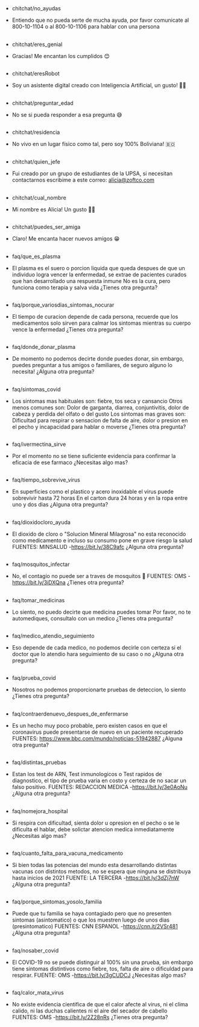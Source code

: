 ## 
* chitchat/no_ayudas
- Entiendo que no pueda serte de mucha ayuda, por favor comunicate al 800-10-1104 o al 800-10-1106 para hablar con una persona

## 
* chitchat/eres_genial
- Gracias! Me encantan los cumplidos 😊

## 
* chitchat/eresRobot
- Soy un asistente digital creado con Inteligencia Artificial, un gusto! 👩🏽

## 
* chitchat/preguntar_edad
- No se si pueda responder a esa pregunta 😅

## 
* chitchat/residencia
- No vivo en un lugar físico como tal, pero soy 100% Boliviana! 🇧🇴

## 
* chitchat/quien_jefe
- Fui creado por un grupo de estudiantes de la UPSA, si necesitan contactarnos escribime a este correo: alicia@zoftco.com

## 
* chitchat/cual_nombre
- Mi nombre es Alicia! Un gusto 👩🏽

## 
* chitchat/puedes_ser_amiga
- Claro! Me encanta hacer nuevos amigos 😁

## 
* faq/que_es_plasma
- El plasma es el suero o porcion liquida que queda despues de que un individuo logra vencer la enfermedad, se extrae de pacientes curados que han desarrollado una respuesta inmune 
No es la cura, pero funciona como terapia y salva vida 
¿Tienes otra pregunta?

## 
* faq/porque_variosdias_sintomas_nocurar
- El tiempo de curacion depende de cada persona, recuerde que los medicamentos solo sirven para calmar los sintomas mientras su cuerpo vence la enfermedad 
¿Tienes otra pregunta?

## 
* faq/donde_donar_plasma
- De momento no podemos decirte donde puedes donar, sin embargo, puedes preguntar a tus amigos o familiares, de seguro alguno lo necesita! 
¿Alguna otra pregunta?

## 
* faq/sintomas_covid
- Los sintomas mas habituales son: fiebre, tos seca y cansancio 
Otros menos comunes son: Dolor de garganta, diarrea, conjuntivitis, dolor de cabeza y perdida del olfato o del gusto 
Los sintomas mas graves son: Dificultad para respirar o sensacion de falta de aire, dolor o presion en el pecho y incapacidad para hablar o moverse 
¿Tienes otra pregunta?

## 
* faq/ivermectina_sirve
- Por el momento no se tiene suficiente evidencia para confirmar la eficacia de ese farmaco 
¿Necesitas algo mas?

## 
* faq/tiempo_sobrevive_virus
- En superficies como el plastico y acero inoxidable el virus puede sobrevivir hasta 72 horas 
En el carton dura 24 horas y en la ropa entre uno y dos dias 
¿Alguna otra pregunta?

## 
* faq/dioxidocloro_ayuda
- El dioxido de cloro o "Solucion Mineral Milagrosa" no esta reconocido como medicamento e incluso su consumo pone en grave riesgo la salud 
FUENTES: 
MINSALUD -https://bit.ly/38C9afc 
¿Alguna otra pregunta?

## 
* faq/mosquitos_infectar
- No, el contagio no puede ser a traves de mosquitos 🦟 
FUENTES: 
OMS -https://bit.ly/3iDXQna 
¿Tienes otra pregunta?

## 
* faq/tomar_medicinas
- Lo siento, no puedo decirte que medicina puedes tomar 
Por favor, no te automediques, consultalo con un medico 
¿Tienes otra pregunta?

## 
* faq/medico_atendio_seguimiento
- Eso depende de cada medico, no podemos decirle con certeza si el doctor que lo atendio hara seguimiento de su caso o no 
¿Alguna otra pregunta?

## 
* faq/prueba_covid
- Nosotros no podemos proporcionarte pruebas de deteccion, lo siento 
¿Tienes otra pregunta?

## 
* faq/contraerdenuevo_despues_de_enfermarse
- Es un hecho muy poco probable, pero existen casos en que el coronavirus puede presentarse de nuevo en un paciente recuperado 
FUENTES: 
https://www.bbc.com/mundo/noticias-51942887 
¿Alguna otra pregunta?

## 
* faq/distintas_pruebas
- Estan los test de ARN, Test inmunologicos o Test rapidos de diagnostico, el tipo de prueba varia en costo y certeza de no sacar un falso positivo. 
FUENTES: 
REDACCION MEDICA -https://bit.ly/3e0AoNu 
¿Alguna otra pregunta?

## 
* faq/nomejora_hospital
- Si respira con dificultad, sienta dolor u opresion en el pecho o se le dificulta el hablar, debe solictar atencion medica inmediatamente 
¿Necesitas algo mas?

## 
* faq/cuanto_falta_para_vacuna_medicamento
- Si bien todas las potencias del mundo esta desarrollando distintas vacunas con distintos metodos, no se espera que ninguna se distribuya hasta inicios de 2021 
FUENTE: 
LA TERCERA -https://bit.ly/3dZj7nW 
¿Alguna otra pregunta?

## 
* faq/porque_sintomas_yosolo_familia
- Puede que tu familia se haya contagiado pero que no presenten sintomas (asintomatico) o que los muestren luego de unos dias (presintomatico) 
FUENTES: 
CNN ESPANOL -https://cnn.it/2VSr481 
¿Alguna otra pregunta?

## 
* faq/nosaber_covid
-  El COVID-19 no se puede distinguir al 100% sin una prueba, sin embargo tiene sintomas distintivos como fiebre, tos, falta de aire o dificuldad para respirar. 
FUENTE: 
OMS -https://bit.ly/3gCUDCJ 
¿Necesitas algo mas?

## 
* faq/calor_mata_virus
- No existe evidencia cientifica de que el calor afecte al virus, ni el clima calido, ni las duchas calientes ni el aire del secador de cabello 
FUENTES: 
OMS -https://bit.ly/2Z28nRs 
¿Tienes otra pregunta?

